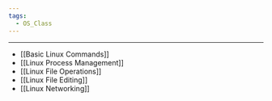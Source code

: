 ```yaml
---
tags:
  - OS_Class
---
```

---
- [[Basic Linux Commands]]
- [[Linux Process Management]]
- [[Linux File Operations]]
- [[Linux File Editing]]
- [[Linux Networking]]
